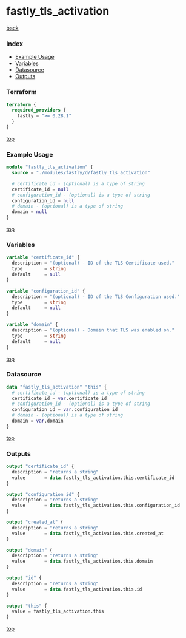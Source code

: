 # fastly_tls_activation

[back](../fastly.md)

### Index

- [Example Usage](#example-usage)
- [Variables](#variables)
- [Datasource](#datasource)
- [Outputs](#outputs)

### Terraform

```terraform
terraform {
  required_providers {
    fastly = ">= 0.28.1"
  }
}
```

[top](#index)

### Example Usage

```terraform
module "fastly_tls_activation" {
  source = "./modules/fastly/d/fastly_tls_activation"

  # certificate_id - (optional) is a type of string
  certificate_id = null
  # configuration_id - (optional) is a type of string
  configuration_id = null
  # domain - (optional) is a type of string
  domain = null
}
```

[top](#index)

### Variables

```terraform
variable "certificate_id" {
  description = "(optional) - ID of the TLS Certificate used."
  type        = string
  default     = null
}

variable "configuration_id" {
  description = "(optional) - ID of the TLS Configuration used."
  type        = string
  default     = null
}

variable "domain" {
  description = "(optional) - Domain that TLS was enabled on."
  type        = string
  default     = null
}
```

[top](#index)

### Datasource

```terraform
data "fastly_tls_activation" "this" {
  # certificate_id - (optional) is a type of string
  certificate_id = var.certificate_id
  # configuration_id - (optional) is a type of string
  configuration_id = var.configuration_id
  # domain - (optional) is a type of string
  domain = var.domain
}
```

[top](#index)

### Outputs

```terraform
output "certificate_id" {
  description = "returns a string"
  value       = data.fastly_tls_activation.this.certificate_id
}

output "configuration_id" {
  description = "returns a string"
  value       = data.fastly_tls_activation.this.configuration_id
}

output "created_at" {
  description = "returns a string"
  value       = data.fastly_tls_activation.this.created_at
}

output "domain" {
  description = "returns a string"
  value       = data.fastly_tls_activation.this.domain
}

output "id" {
  description = "returns a string"
  value       = data.fastly_tls_activation.this.id
}

output "this" {
  value = fastly_tls_activation.this
}
```

[top](#index)
